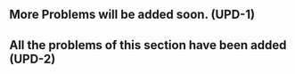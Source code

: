 ## More Problems will be added soon. (UPD-1)
## All the problems of this section have been added (UPD-2)
